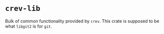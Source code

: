 # `crev-lib`

Bulk of common functionality provided by `crev`. This crate
is supposed to be what `libgit2` is for `git`.
